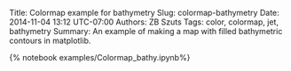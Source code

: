 Title: Colormap example for bathymetry
Slug: colormap-bathymetry
Date: 2014-11-04 13:12 UTC-07:00
Authors: ZB Szuts
Tags: color, colormap, jet, bathymetry
Summary: An example of making a map with filled bathymetric contours in matplotlib.

{% notebook examples/Colormap_bathy.ipynb%}
